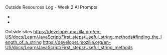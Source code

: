 Outside Resources Log - Week 2
AI Prompts

-
-

Outside sites
https://developer.mozilla.org/en-US/docs/Learn/JavaScript/First_steps/Useful_string_methods#finding_the_length_of_a_string
https://developer.mozilla.org/en-US/docs/Learn/JavaScript/First_steps/Useful_string_methods 
